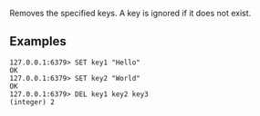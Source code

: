 Removes the specified keys.
A key is ignored if it does not exist.

## Examples

```valkey-cli
127.0.0.1:6379> SET key1 "Hello"
OK
127.0.0.1:6379> SET key2 "World"
OK
127.0.0.1:6379> DEL key1 key2 key3
(integer) 2
```
